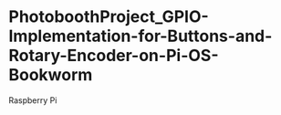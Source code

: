 # PhotoboothProject_GPIO-Implementation-for-Buttons-and-Rotary-Encoder-on-Pi-OS-Bookworm
Raspberry Pi
